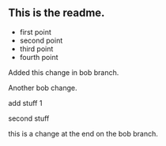 ## This is the readme.

- first point
- second point
- third point
- fourth point

Added this change in bob branch.

Another bob change.

add stuff 1


second stuff


this is a change at the end on the bob branch.

